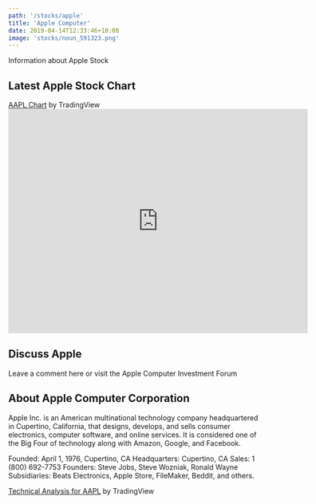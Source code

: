 ```yaml
---
path: '/stocks/apple'
title: 'Apple Computer'
date: 2019-04-14T12:33:46+10:00
image: 'stocks/noun_591323.png'
---
```


Information about Apple Stock

## Latest Apple Stock Chart

<!-- TradingView Widget BEGIN -->
<div class="tradingview-widget-container">
  <div id="technical-analysis"></div>
  <div class="tradingview-widget-copyright"><a href="https://www.tradingview.com/symbols/AAPL/" rel="noopener" target="_blank"><span class="blue-text">AAPL Chart</span></a> by TradingView</div>
  <script type="text/javascript" src="https://s3.tradingview.com/tv.js"></script>
  <script type="text/javascript">
  new TradingView.widget(
  {
  "container_id": "technical-analysis",
  "width": 998,
  "height": 610,
  "symbol": "AAPL",
  "interval": "D",
  "timezone": "exchange",
  "theme": "Light",
  "style": "1",
  "toolbar_bg": "#f1f3f6",
  "withdateranges": true,
  "hide_side_toolbar": false,
  "allow_symbol_change": true,
  "save_image": false,
  "studies": [
    "ROC@tv-basicstudies",
    "StochasticRSI@tv-basicstudies",
    "MASimple@tv-basicstudies"
  ],
  "show_popup_button": true,
  "popup_width": "1000",
  "popup_height": "650",
  "locale": "en"
}
  );
  </script>
</div>
<!-- TradingView Widget END -->

<!-- Start TC2000 widget -->
<iframe width="600" noresize="noresize" scrolling="no" height="450" frameborder="0" src="https://widgets.tc2000.com/WidgetServer.ashx?id=139022"></iframe>
<!-- END TC2000 Widget -->

## Discuss Apple

Leave a comment here or visit the Apple Computer Investment Forum

## About Apple Computer Corporation

Apple Inc. is an American multinational technology company headquartered in Cupertino, California, that designs, develops, and sells consumer electronics, computer software, and online services. It is considered one of the Big Four of technology along with Amazon, Google, and Facebook. 

Founded: April 1, 1976, Cupertino, CA
Headquarters: Cupertino, CA
Sales: 1 (800) 692-7753
Founders: Steve Jobs, Steve Wozniak, Ronald Wayne
Subsidiaries: Beats Electronics, Apple Store, FileMaker, Beddit, and others.

<!-- TradingView Widget BEGIN -->
<div class="tradingview-widget-container">
  <div class="tradingview-widget-container__widget"></div>
  <div class="tradingview-widget-copyright"><a href="https://www.tradingview.com/symbols/NASDAQ-AAPL/technicals/" rel="noopener" target="_blank"><span class="blue-text">Technical Analysis for AAPL</span></a> by TradingView</div>
  <script type="text/javascript" src="https://s3.tradingview.com/external-embedding/embed-widget-technical-analysis.js" async>
  {
  "showIntervalTabs": true,
  "width": 425,
  "colorTheme": "light",
  "isTransparent": false,
  "locale": "en",
  "symbol": "NASDAQ:AAPL",
  "interval": "1m",
  "height": 450
}
  </script>
</div>
<!-- TradingView Widget END -->

